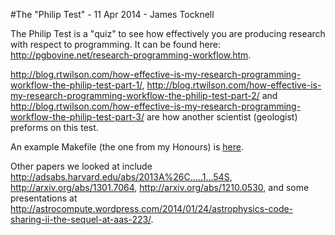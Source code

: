 #The "Philip Test" - 11 Apr 2014 - James Tocknell

The Philip Test is a "quiz" to see how effectively you are producing research with respect to programming. It can be found here: http://pgbovine.net/research-programming-workflow.htm.

http://blog.rtwilson.com/how-effective-is-my-research-programming-workflow-the-philip-test-part-1/, http://blog.rtwilson.com/how-effective-is-my-research-programming-workflow-the-philip-test-part-2/ and http://blog.rtwilson.com/how-effective-is-my-research-programming-workflow-the-philip-test-part-3/ are how another scientist (geologist) preforms on this test.

An example Makefile (the one from my Honours) is [here](Makefile).

Other papers we looked at include http://adsabs.harvard.edu/abs/2013A%26C.....1...54S, http://arxiv.org/abs/1301.7064, http://arxiv.org/abs/1210.0530, and some presentations at http://astrocompute.wordpress.com/2014/01/24/astrophysics-code-sharing-ii-the-sequel-at-aas-223/.
